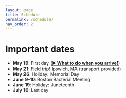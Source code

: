 ```yaml
---
layout: page
title: Schedule
permalink: /schedule/
nav_order: 2
---
```


# Important dates
- **May 19**: First day ([**▶ What to do when you arrive!**](../resources/day1.html))
- **May 21**: Field trip! Ipswich, MA (transport provided) 
- **May 26**: Holiday: Memorial Day
- **June 9-10**: Boston Bacterial Meeting
- **June 19**: Holiday: Juneteenth
- **July 10**: Last day

<!--- this commment shows how to include a google calendar on the website

> Daily schedule will be updated on a weekly basis.

{% include calendar.html %}

or jpg of the calendar:
# Estimated Calendar

![](../../assets/images/2024schedule.jpg)

--->
